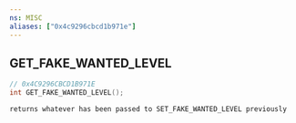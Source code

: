 ```yaml
---
ns: MISC
aliases: ["0x4c9296cbcd1b971e"]
---
```

## GET_FAKE_WANTED_LEVEL

```c
// 0x4C9296CBCD1B971E
int GET_FAKE_WANTED_LEVEL();
```

```
returns whatever has been passed to SET_FAKE_WANTED_LEVEL previously
```

